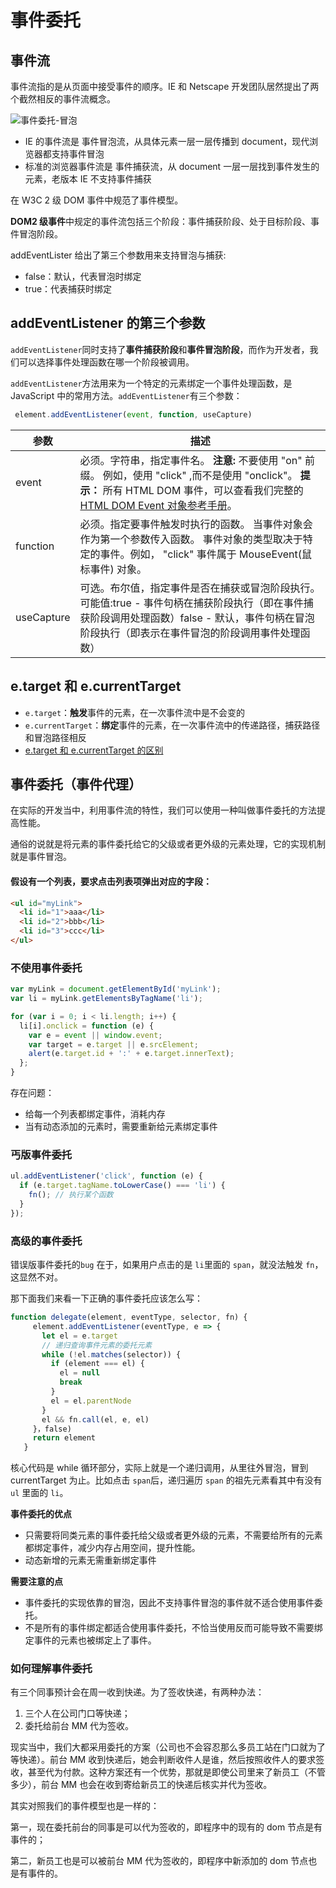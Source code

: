 # 事件委托

## 事件流

事件流指的是从页面中接受事件的顺序。IE 和 Netscape 开发团队居然提出了两个截然相反的事件流概念。

<img src="https://cdn.jsdelivr.net/gh/ringozzt/myPics@main/evt-agent.png" alt="事件委托-冒泡" style="zoom:100%;" />

- IE 的事件流是 事件冒泡流，从具体元素一层一层传播到 document，现代浏览器都支持事件冒泡
- 标准的浏览器事件流是 事件捕获流，从 document 一层一层找到事件发生的元素，老版本 IE 不支持事件捕获

在 W3C 2 级 DOM 事件中规范了事件模型。

**DOM2 级事件**中规定的事件流包括三个阶段：事件捕获阶段、处于目标阶段、事件冒泡阶段。

addEventLister 给出了第三个参数用来支持冒泡与捕获:

- false：默认，代表冒泡时绑定
- true：代表捕获时绑定

## addEventListener 的第三个参数

`addEventListener`同时支持了**事件捕获阶段**和**事件冒泡阶段**，而作为开发者，我们可以选择事件处理函数在哪一个阶段被调用。

`addEventListener`方法用来为一个特定的元素绑定一个事件处理函数，是 JavaScript 中的常用方法。`addEventListener`有三个参数：

```javascript
 element.addEventListener(event, function, useCapture)
```

| 参数       | 描述                                                                                                                                                                                                                                    |
| ---------- | --------------------------------------------------------------------------------------------------------------------------------------------------------------------------------------------------------------------------------------- |
| event      | 必须。字符串，指定事件名。 **注意:** 不要使用 "on" 前缀。 例如，使用 "click" ,而不是使用 "onclick"。 **提示：** 所有 HTML DOM 事件，可以查看我们完整的 [HTML DOM Event 对象参考手册](https://www.runoob.com/jsref/dom-obj-event.html)。 |
| function   | 必须。指定要事件触发时执行的函数。 当事件对象会作为第一个参数传入函数。 事件对象的类型取决于特定的事件。例如， "click" 事件属于 MouseEvent(鼠标事件) 对象。                                                                             |
| useCapture | 可选。布尔值，指定事件是否在捕获或冒泡阶段执行。 可能值:true - 事件句柄在捕获阶段执行（即在事件捕获阶段调用处理函数）false - 默认，事件句柄在冒泡阶段执行（即表示在事件冒泡的阶段调用事件处理函数）                                     |

## e.target 和 e.currentTarget

- `e.target`：**触发**事件的元素，在一次事件流中是不会变的
- `e.currentTarget`：**绑定**事件的元素，在一次事件流中的传递路径，捕获路径和冒泡路径相反
- [e.target 和 e.currentTarget 的区别](https://juejin.cn/post/7069569810220187678)

## 事件委托（事件代理）

在实际的开发当中，利用事件流的特性，我们可以使用一种叫做事件委托的方法提高性能。

通俗的说就是将元素的事件委托给它的父级或者更外级的元素处理，它的实现机制就是事件冒泡。

#### 假设有一个列表，要求点击列表项弹出对应的字段：

```html
<ul id="myLink">
  <li id="1">aaa</li>
  <li id="2">bbb</li>
  <li id="3">ccc</li>
</ul>
```

### 不使用事件委托

```js
var myLink = document.getElementById('myLink');
var li = myLink.getElementsByTagName('li');

for (var i = 0; i < li.length; i++) {
  li[i].onclick = function (e) {
    var e = event || window.event;
    var target = e.target || e.srcElement;
    alert(e.target.id + ':' + e.target.innerText);
  };
}
```

存在问题：

- 给每一个列表都绑定事件，消耗内存
- 当有动态添加的元素时，需要重新给元素绑定事件

### 丐版事件委托

```js
ul.addEventListener('click', function (e) {
  if (e.target.tagName.toLowerCase() === 'li') {
    fn(); // 执行某个函数
  }
});
```

### 高级的事件委托

错误版事件委托的`bug` 在于，如果用户点击的是 `li`里面的 `span`，就没法触发 `fn`，这显然不对。

那下面我们来看一下正确的事件委托应该怎么写：

```js
function delegate(element, eventType, selector, fn) {
     element.addEventListener(eventType, e => {
       let el = e.target
       // 递归查询事件元素的委托元素
       while (!el.matches(selector)) {
         if (element === el) {
           el = null
           break
         }
         el = el.parentNode
       }
       el && fn.call(el, e, el)
     }，false)
     return element
   }
```

核心代码是 while 循环部分，实际上就是一个递归调用，从里往外冒泡，冒到 currentTarget 为止。比如点击 `span`后，递归遍历 `span` 的祖先元素看其中有没有 `ul` 里面的 `li`。

**事件委托的优点**

- 只需要将同类元素的事件委托给父级或者更外级的元素，不需要给所有的元素都绑定事件，减少内存占用空间，提升性能。
- 动态新增的元素无需重新绑定事件

**需要注意的点**

- 事件委托的实现依靠的冒泡，因此不支持事件冒泡的事件就不适合使用事件委托。
- 不是所有的事件绑定都适合使用事件委托，不恰当使用反而可能导致不需要绑定事件的元素也被绑定上了事件。

### 如何理解事件委托

有三个同事预计会在周一收到快递。为了签收快递，有两种办法：

1. 三个人在公司门口等快递；
2. 委托给前台 MM 代为签收。

现实当中，我们大都采用委托的方案（公司也不会容忍那么多员工站在门口就为了等快递）。前台 MM 收到快递后，她会判断收件人是谁，然后按照收件人的要求签收，甚至代为付款。这种方案还有一个优势，那就是即使公司里来了新员工（不管多少），前台 MM 也会在收到寄给新员工的快递后核实并代为签收。

其实对照我们的事件模型也是一样的：

第一，现在委托前台的同事是可以代为签收的，即程序中的现有的 dom 节点是有事件的；

第二，新员工也是可以被前台 MM 代为签收的，即程序中新添加的 dom 节点也是有事件的。
